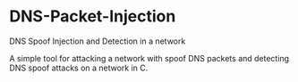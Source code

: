 # DNS-Packet-Injection
DNS Spoof Injection and Detection in a network

A simple tool for attacking a network with spoof DNS packets and  detecting DNS spoof attacks on a network in C.
